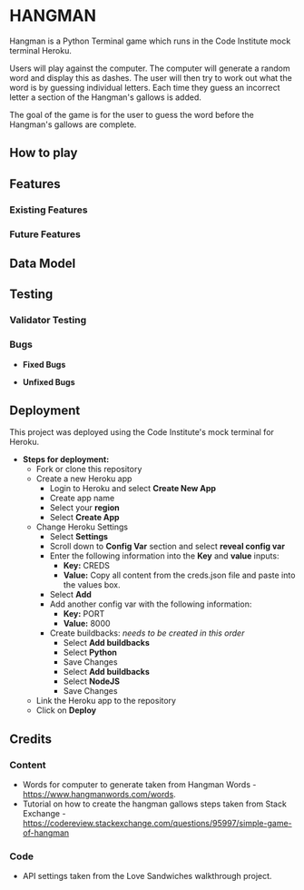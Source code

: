 # HANGMAN
Hangman is a Python Terminal game which runs in the Code Institute mock terminal Heroku.

Users will play against the computer. The computer will generate a random word and display this as dashes. The user will then try to work out what the word is by guessing individual letters. Each time they guess an incorrect letter a section of the Hangman's gallows is added.

The goal of the game is for the user to guess the word before the Hangman's gallows are complete.

## How to play

## Features

### Existing Features

### Future Features

## Data Model

## Testing

### Validator Testing

### Bugs

- __Fixed Bugs__

- __Unfixed Bugs__

## Deployment

This project was deployed using the Code Institute's mock terminal for Heroku.

- __Steps for deployment:__
    - Fork or clone this repository
    - Create a new Heroku app
        - Login to Heroku and select __Create New App__
        - Create app name
        - Select your __region__
        - Select __Create App__
    - Change Heroku Settings
        - Select __Settings__
        - Scroll down to __Config Var__ section and select __reveal config var__
        - Enter the following information into the __Key__ and __value__ inputs:
            - __Key:__ CREDS
            - __Value:__ Copy all content from the creds.json file and paste into the values box.
        - Select __Add__
        - Add another config var with the following information:
            - __Key:__ PORT
            - __Value:__ 8000
        - Create buildbacks: _needs to be created in this order_
            - Select __Add buildbacks__
            - Select __Python__
            - Save Changes
            - Select __Add buildbacks__
            - Select __NodeJS__
            - Save Changes        
    - Link the Heroku app to the repository
    - Click on __Deploy__

## Credits

### Content
- Words for computer to generate taken from Hangman Words - https://www.hangmanwords.com/words.
- Tutorial on how to create the hangman gallows steps taken from Stack Exchange - https://codereview.stackexchange.com/questions/95997/simple-game-of-hangman

### Code
- API settings taken from the Love Sandwiches walkthrough project.